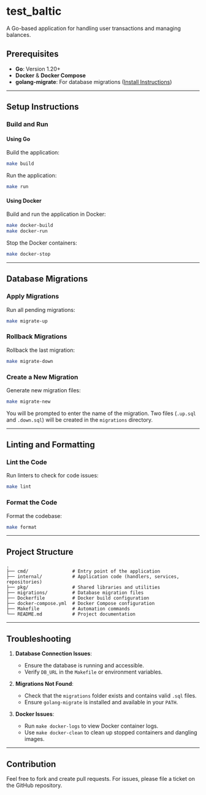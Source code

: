 # test_baltic

A Go-based application for handling user transactions and managing balances.

## Prerequisites

- **Go**: Version 1.20+
- **Docker** & **Docker Compose**
- **golang-migrate**: For database migrations ([Install Instructions](https://github.com/golang-migrate/migrate))

---

## Setup Instructions

[//]: # (### Clone the Repository)

[//]: # ()
[//]: # (```bash)

[//]: # (git clone https://github.com/syrym94/test_baltic.git)

[//]: # (cd myapp)

[//]: # (```)

### Build and Run

#### Using Go

Build the application:
```bash
make build
```

Run the application:
```bash
make run
```

#### Using Docker

Build and run the application in Docker:
```bash
make docker-build
make docker-run
```

Stop the Docker containers:
```bash
make docker-stop
```

---

## Database Migrations

### Apply Migrations

Run all pending migrations:
```bash
make migrate-up
```

### Rollback Migrations

Rollback the last migration:
```bash
make migrate-down
```

### Create a New Migration

Generate new migration files:
```bash
make migrate-new
```
You will be prompted to enter the name of the migration. Two files (`.up.sql` and `.down.sql`) will be created in the `migrations` directory.

---

## Linting and Formatting

### Lint the Code

Run linters to check for code issues:
```bash
make lint
```

### Format the Code

Format the codebase:
```bash
make format
```

---

## Project Structure

```plaintext
.
├── cmd/                # Entry point of the application
├── internal/           # Application code (handlers, services, repositories)
├── pkg/                # Shared libraries and utilities
├── migrations/         # Database migration files
├── Dockerfile          # Docker build configuration
├── docker-compose.yml  # Docker Compose configuration
├── Makefile            # Automation commands
└── README.md           # Project documentation
```

---

## Troubleshooting

1. **Database Connection Issues**:
    - Ensure the database is running and accessible.
    - Verify `DB_URL` in the `Makefile` or environment variables.

2. **Migrations Not Found**:
    - Check that the `migrations` folder exists and contains valid `.sql` files.
    - Ensure `golang-migrate` is installed and available in your `PATH`.

3. **Docker Issues**:
    - Run `make docker-logs` to view Docker container logs.
    - Use `make docker-clean` to clean up stopped containers and dangling images.

---

## Contribution

Feel free to fork and create pull requests. For issues, please file a ticket on the GitHub repository.
